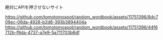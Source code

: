 絶対にAPIを押させないサイト

https://github.com/tomotomospot/random_wordbook/assets/11751396/8dc709ec-06da-4928-b2d6-393b3894404a
https://github.com/tomotomospot/random_wordbook/assets/11751396/44f6712b-f9da-4737-a7e9-5a711703b6df

